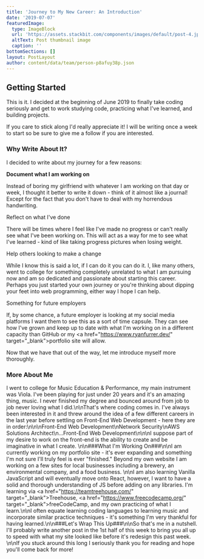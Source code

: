 ```yaml
---
title: 'Journey to My New Career: An Introduction'
date: '2019-07-07'
featuredImage:
  type: ImageBlock
  url: 'https://assets.stackbit.com/components/images/default/post-4.jpeg'
  altText: Post thumbnail image
  caption: ''
bottomSections: []
layout: PostLayout
author: content/data/team/person-p8afuy38p.json
---
```

## Getting Started

This is it. I decided at the beginning of June 2019 to finally take coding seriously and get to work studying code, practicing what I've learned, and building projects.

If you care to stick along I'd really appreciate it! I will be writing once a week to start so be sure to give me a follow if you are interested.

### Why Write About It?

I decided to write about my journey for a few reasons:

**Document what I am working on**

Instead of boring my girlfriend with whatever I am working on that day or week, I thought it better to write it down - think of it almost like a journal! Except for the fact that you don't have to deal with my horrendous handwriting.

Reflect on what I've done

There will be times where I feel like I've made no progress or can't really see what I've been working on. This will act as a way for me to see what I've learned - kind of like taking progress pictures when losing weight.

Help others looking to make a change

While I know this is said a lot, if I can do it you can do it. I, like many others, went to college for something completely unrelated to what I am pursuing now and am so dedicated and passionate about starting this career. Perhaps you just started your own journey or you're thinking about dipping your feet into web programming, either way I hope I can help.

Something for future employers

If, by some chance, a future employer is looking at my social media platforms I want them to see this as a sort of time capsule. They can see how I've grown and keep up to date with what I'm working on in a different capacity than GitHub or my \<a href="https://www.ryanfurrer.dev/" target="\_blank">portfolio site will allow.

Now that we have that out of the way, let me introduce myself more thoroughly.

### More About Me

I went to college for Music Education & Performance, my main instrument was Viola. I've been playing for just under 20 years and it's an amazing thing, music. I never finished my degree and bounced around from job to job never loving what I did.\n\nThat's where coding comes in. I've always been interested in it and threw around the idea of a few different careers in the last year before settling on Front-End Web Development - here they are in order:\n\n\nFront-End Web Development\nNetwork Security\nAWS Solutions Architect\n...Front-End Web Development\n\n\nI suppose part of my desire to work on the front-end is the ability to create and be imaginative in what I create. \n\n###What I'm Working On###\n\nI am currently working on my portfolio site - it's ever expanding and something I'm not sure I'll truly feel is ever "finished." Beyond my own website I am working on a few sites for local businesses including a brewery, an environmental company, and a food business. \n\nI am also learning Vanilla JavaScript and will eventually move onto React, however, I want to have a solid and thorough understanding of JS before adding on any libraries. I'm learning via \<a href="https://teamtreehouse.com/" target="\_blank">Treehouse, \<a href="https://www.freecodecamp.org/" target="\_blank">freeCodeCamp, and my own practicing of what I learn.\n\nI often equate learning coding languages to learning music and incorporate similar practice techniques - it's something I'm very thankful for having learned.\n\n###Let's Wrap This Up###\n\nSo that's me in a nutshell. I'll probably write another post in the 1st half of this week to bring you all up to speed with what my site looked like before it's redesign this past week. \n\nIf you stuck around this long I seriously thank you for reading and hope you'll come back for more!

